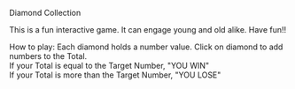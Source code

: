 Diamond Collection

This is a fun interactive game. It can engage young and old alike. Have fun!!

How to play:
				Each diamond holds a number value. Click on diamond to add numbers to the Total. <br>
				If your Total is equal to the Target Number, "YOU WIN" <br>
				If your Total is more than the Target Number, "YOU LOSE" <br>
        
        
